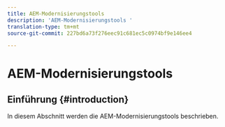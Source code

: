 ```yaml
---
title: AEM-Modernisierungstools
description: 'AEM-Modernisierungstools '
translation-type: tm+mt
source-git-commit: 227bd6a73f276eec91c681ec5c0974bf9e146ee4

---
```



# AEM-Modernisierungstools

## Einführung {#introduction}

In diesem Abschnitt werden die AEM-Modernisierungstools beschrieben.
